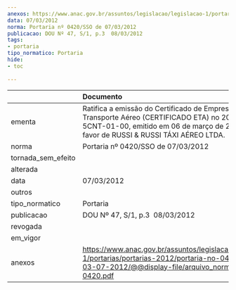 ```yaml
---
anexos: https://www.anac.gov.br/assuntos/legislacao/legislacao-1/portarias/portarias-2012/portaria-no-0420-sso-de-03-07-2012/@@display-file/arquivo_norma/PA2012-0420.pdf
data: 07/03/2012
norma: Portaria nº 0420/SSO de 07/03/2012
publicacao: DOU Nº 47, S/1, p.3  08/03/2012
tags:
- portaria
tipo_normatico: Portaria
hide: 
- toc 
 
---
```


|                    | Documento                                                                                                                                                                            |
|:-------------------|:-------------------------------------------------------------------------------------------------------------------------------------------------------------------------------------|
| ementa             | Ratifica a emissão do Certificado de Empresa de Transporte Aéreo (CERTIFICADO ETA) no 2012-03-5CNT-01-00, emitido em 06 de março de 2012, em favor de RUSSI & RUSSI TÁXI AÉREO LTDA. |
| norma              | Portaria nº 0420/SSO de 07/03/2012                                                                                                                                                   |
| tornada_sem_efeito |                                                                                                                                                                                      |
| alterada           |                                                                                                                                                                                      |
| data               | 07/03/2012                                                                                                                                                                           |
| outros             |                                                                                                                                                                                      |
| tipo_normatico     | Portaria                                                                                                                                                                             |
| publicacao         | DOU Nº 47, S/1, p.3  08/03/2012                                                                                                                                                      |
| revogada           |                                                                                                                                                                                      |
| em_vigor           |                                                                                                                                                                                      |
| anexos             | https://www.anac.gov.br/assuntos/legislacao/legislacao-1/portarias/portarias-2012/portaria-no-0420-sso-de-03-07-2012/@@display-file/arquivo_norma/PA2012-0420.pdf                    |